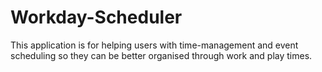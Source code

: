 # Workday-Scheduler
This application is for helping users with time-management and event scheduling so they can be better organised through work and play times. 
